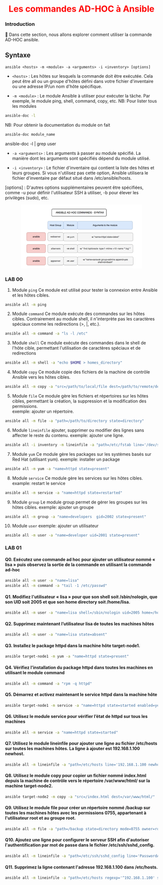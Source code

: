 <h1 align="center" style="color: red;">Les commandes AD-HOC à Ansible</h1>

### Introduction
👋 Dans cette section, nous allons explorer comment utiliser la commande AD-HOC ansible.
## Syntaxe
`ansible <hosts> -m <module> -a <arguments> -i <inventory> [options]`
- `<hosts>` : Les hôtes sur lesquels la commande doit être exécutée. Cela peut être all ou un groupe d'hôtes défini dans votre fichier d'inventaire ou une adresse IP/un nom d'hôte spécifique.

- `-m <module>` : Le module Ansible à utiliser pour exécuter la tâche. Par exemple, le module ping, shell, command, copy, etc.
NB: Pour lister tous les modules
``` bash
ansible-doc -l
```
NB: Pour obtenir la documentation du module on fait 
``` bash
ansible-doc module_name
```
ansible-doc -l | grep user

- `-a <arguments>` : Les arguments à passer au module spécifié. La manière dont les arguments sont spécifiés dépend du module utilisé.

- `-i <inventory>` : Le fichier d'inventaire qui contient la liste des hôtes et leurs groupes. Si vous n'utilisez pas cette option, Ansible utilisera le fichier d'inventaire par défaut situé dans /etc/ansible/hosts.

[options] : D'autres options supplémentaires peuvent être spécifiées, comme -u <user> pour définir l'utilisateur SSH à utiliser, -b pour élever les privilèges (sudo), etc.

<p align="center">
  <img src="images/adhoc.jpg" alt="cap" style="width: 400px;"/>
</p>  

### LAB 00
1. Module `ping`
Ce module est utilisé pour tester la connexion entre Ansible et les hôtes cibles.
``` bash
ansible all -m ping 
``` 

2. Module `command`
Ce module exécute des commandes sur les hôtes cibles. Contrairement au module shell, il n'interprète pas les caractères spéciaux comme les redirections (>, |, etc.).
``` bash
ansible all -m command -a "ls -l /etc" 
``` 

3. Module `shell`
Ce module exécute des commandes dans le shell de l'hôte cible, permettant l'utilisation de caractères spéciaux et de redirections
``` bash
ansible all -m shell -a "echo $HOME > homes_directory" 
``` 

4. Module `copy`
Ce module copie des fichiers de la machine de contrôle Ansible vers les hôtes cibles.
``` bash
ansible all -m copy -a "src=/path/to/local/file dest=/path/to/remote/destination" 
```

5. Module `file`
Ce module gère les fichiers et répertoires sur les hôtes cibles, permettant la création, la suppression et la modification des permissions.  
exemple: ajouter un répertoire.
``` bash
ansible all -m file -a "path=/path/to/directory state=directory"
```

6. Module `lineinfile`
ajouter, supprimer ou modifier des lignes sans affecter le reste du contenu.
exemple: ajouter une ligne.
``` bash
ansible all -i inventory -m lineinfile -a "path=/etc/fstab line='/dev/sdb1 /mnt/data ext4 defaults 0 0'"
```

7. Module `yum`
Ce module gère les packages sur les systèmes basés sur Red Hat (utilisant yum).
exemple: installer un package
``` bash
ansible all -m yum -a "name=httpd state=present" 
```

8. Module `service`
Ce module gère les services sur les hôtes cibles.
example: restart le service
``` bash
ansible all -m service -a "name=httpd state=restarted" 
```

9. Module `group`
Le module group permet de gérer les groupes sur les hôtes cibles.
exemple: ajouter un groupe
``` bash
ansible all -m group -a "name=developers  gid=2002 state=present" 
```

10. Module `user`
exemple: ajouter un utilisateur
``` bash
ansible all -m user -a "name=developer uid=2001 state=present"
```

### LAB 01
#### Q0. Exécutez une commande ad hoc pour ajouter un utilisateur nommé « lisa » puis observez la sortie de la commande en utilisant la commande ad-hoc

```bash
ansible all -m user -a "name=lisa"
ansible all -m command -a "tail -1 /etc/passwd"
```

#### Q1. Modifiez l'utilisateur « lisa » pour que son shell soit /sbin/nologin, que son UID soit 2005 et que son home directory soit /home/lisa.

```bash
ansible all -m user -a "name=lisa shell=/sbin/nologin uid=2005 home=/home/lisa"

```

#### Q2. Supprimez maintenant l’utilisateur lisa de toutes les machines hôtes 

```bash
ansible all -m user -a "name=lisa state=absent"

```

#### Q3. Installez le package httpd dans la machine hôte target-node1.

```bash
ansible target-node1 -m yum -a "name=httpd state=present"

```

#### Q4. Vérifiez l’installation du package httpd dans toutes les machines en utilisant le module command

```bash
ansible all -m command -a "rpm -q httpd"

```

#### Q5. Démarrez et activez maintenant le service httpd dans la machine hôte
```bash
ansible target-node1 -m service -a "name=httpd state=started enabled=yes"

```
#### Q6. Utilisez le module service pour vérifier l’état de httpd sur tous les machines

```bash
ansible all -m service -a "name=httpd state=started"

```

#### Q7. Utilisez le module lineinfile pour ajouter une ligne au fichier /etc/hosts sur toutes les machines hôtes. La ligne à ajouter est 192.168.1.100 newhost.

```bash
ansible all -m lineinfile -a "path=/etc/hosts line='192.168.1.100 newhost' state=present"

```

#### Q8. Utilisez le module copy pour copier un fichier nommé index.html depuis la machine de contrôle vers le répertoire /var/www/html/ sur la machine target-node2.
```bash
ansible target-node2 -m copy -a "src=/index.html dest=/var/www/html/"

```

#### Q9. Utilisez le module file pour créer un répertoire nommé /backup sur toutes les machines hôtes avec les permissions 0755, appartenant à l'utilisateur root et au groupe root.

```bash
ansible all -m file -a "path=/backup state=directory mode=0755 owner=root group=root"

```

#### Q10. Ajoutez une ligne pour configurer le serveur SSH afin d'autoriser l'authentification par mot de passe dans le fichier /etc/ssh/sshd_config.

```bash
ansible all -m lineinfile -a "path=/etc/ssh/sshd_config line='PasswordAuthentication yes' state=present"

```

#### Q11. Supprimez la ligne contenant l'adresse 192.168.1.100 dans /etc/hosts.

```bash
ansible all -m lineinfile -a "path=/etc/hosts regexp='^192.168.1.100' state=absent"

```
